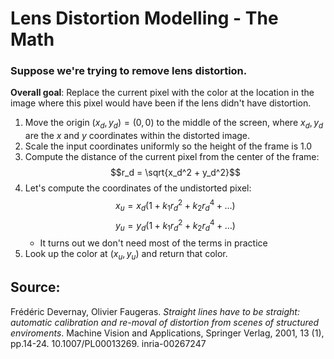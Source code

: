 # Lens Distortion Modelling - The Math

### Suppose we're trying to remove lens distortion.

**Overall goal**: Replace the current pixel with the color at the location in the image where this pixel would have been if the lens didn't have distortion.

1. Move the origin $(x_d, y_d) = (0, 0)$ to the middle of the screen, where $x_d, y_d$ are the $x$ and $y$ coordinates within the distorted image.
2. Scale the input coordinates uniformly so the height of the frame is $1.0$
3. Compute the distance of the current pixel from the center of the frame: $$r_d = \sqrt{x_d^2 + y_d^2}$$
4. Let's compute the coordinates of the undistorted pixel: $$x_u = x_d(1 + k_1 r_d^2 + k_2 r_d^4 + \dots)$$ $$y_u = y_d(1 + k_1r_d^2 + k_2 r_d^4 + \dots)$$
    * It turns out we don't need most of the terms in practice
5. Look up the color at $(x_u, y_u)$ and return that color.





## Source:
Frédéric Devernay, Olivier Faugeras. *Straight lines have to be straight: automatic calibration and re-moval of distortion from scenes of structured enviroments*. Machine Vision and Applications, Springer Verlag, 2001, 13 (1), pp.14-24. 10.1007/PL00013269. inria-00267247